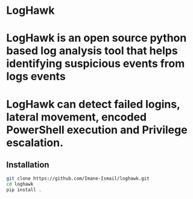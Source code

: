# LogHawk

# LogHawk is an open source python based log analysis tool that helps identifying suspicious events from logs events 
# LogHawk can detect failed logins, lateral movement, encoded PowerShell execution and Privilege escalation.

## Installation

```bash
git clone https://github.com/Imane-Ismail/loghawk.git
cd loghawk
pip install .
